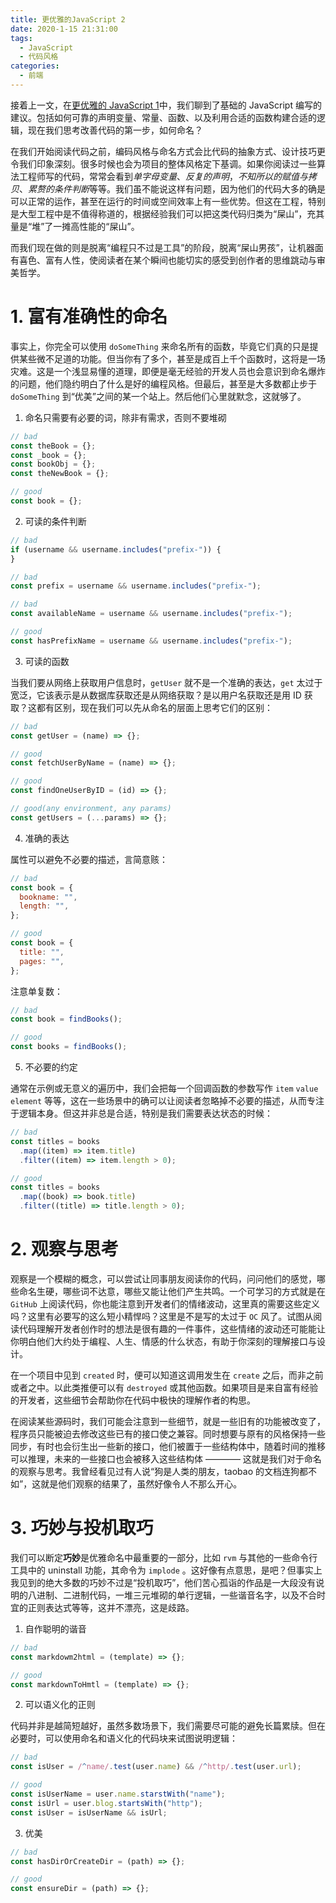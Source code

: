 ```yaml
---
title: 更优雅的JavaScript 2
date: 2020-1-15 21:31:00
tags:
  - JavaScript
  - 代码风格
categories:
  - 前端
---
```


接着上一文，在[更优雅的 JavaScript 1](/2019/12/13/more-elegant-javascript-1/)中，我们聊到了基础的 JavaScript 编写的建议。包括如何可靠的声明变量、常量、函数、以及利用合适的函数构建合适的逻辑，现在我们思考改善代码的第一步，如何命名？

在我们开始阅读代码之前，编码风格与命名方式会比代码的抽象方式、设计技巧更令我们印象深刻。很多时候也会为项目的整体风格定下基调。如果你阅读过一些算法工程师写的代码，常常会看到*单字母变量*、*反复的声明*，*不知所以的赋值与拷贝*、*累赘的条件判断*等等。我们虽不能说这样有问题，因为他们的代码大多的确是可以正常的运作，甚至在运行的时间或空间效率上有一些优势。但这在工程，特别是大型工程中是不值得称道的，根据经验我们可以把这类代码归类为“屎山”，充其量是“堆”了一摊高性能的“屎山”。

而我们现在做的则是脱离“编程只不过是工具”的阶段，脱离“屎山男孩”，让机器面有喜色、富有人性，使阅读者在某个瞬间也能切实的感受到创作者的思维跳动与审美哲学。

<!--more-->

# 1. 富有准确性的命名

事实上，你完全可以使用 `doSomeThing` 来命名所有的函数，毕竟它们真的只是提供某些微不足道的功能。但当你有了多个，甚至是成百上千个函数时，这将是一场灾难。这是一个浅显易懂的道理，即便是毫无经验的开发人员也会意识到命名爆炸的问题，他们隐约明白了什么是好的编程风格。但最后，甚至是大多数都止步于 `doSomeThing` 到“优美”之间的某一个站上。然后他们心里就默念，这就够了。

1.  命名只需要有必要的词，除非有需求，否则不要堆砌

```javascript
// bad
const theBook = {};
const _book = {};
const bookObj = {};
const theNewBook = {};

// good
const book = {};
```

2. 可读的条件判断

```javascript
// bad
if (username && username.includes("prefix-")) {
}

// bad
const prefix = username && username.includes("prefix-");

// bad
const availableName = username && username.includes("prefix-");

// good
const hasPrefixName = username && username.includes("prefix-");
```

3. 可读的函数

当我们要从网络上获取用户信息时，`getUser` 就不是一个准确的表达，`get` 太过于宽泛，它该表示是从数据库获取还是从网络获取？是以用户名获取还是用 ID 获取？这都有区别，现在我们可以先从命名的层面上思考它们的区别：

```javascript
// bad
const getUser = (name) => {};

// good
const fetchUserByName = (name) => {};

// good
const findOneUserByID = (id) => {};

// good(any environment, any params)
const getUsers = (...params) => {};
```

4. 准确的表达

属性可以避免不必要的描述，言简意赅：

```javascript
// bad
const book = {
  bookname: "",
  length: "",
};

// good
const book = {
  title: "",
  pages: "",
};
```

注意单复数：

```javascript
// bad
const book = findBooks();

// good
const books = findBooks();
```

5. 不必要的约定

通常在示例或无意义的遍历中，我们会把每一个回调函数的参数写作 `item` `value` `element` 等等，这在一些场景中的确可以让阅读者忽略掉不必要的描述，从而专注于逻辑本身。但这并非总是合适，特别是我们需要表达状态的时候：

```javascript
// bad
const titles = books
  .map((item) => item.title)
  .filter((item) => item.length > 0);

// good
const titles = books
  .map((book) => book.title)
  .filter((title) => title.length > 0);
```

# 2. 观察与思考

观察是一个模糊的概念，可以尝试让同事朋友阅读你的代码，问问他们的感觉，哪些命名生硬，哪些词不达意，哪些又能让他们产生共鸣。一个可学习的方式就是在 `GitHub` 上阅读代码，你也能注意到开发者们的情绪波动，这里真的需要这些定义吗？这里有必要写的这么短小精悍吗？这里是不是写的太过于 `OC` 风了。试图从阅读代码理解开发者创作时的想法是很有趣的一件事件，这些情绪的波动还可能能让你明白他们大约处于编程、人生、情感的什么状态，有助于你深刻的理解接口与设计。

在一个项目中见到 `created` 时，便可以知道这调用发生在 `create` 之后，而非之前或者之中。以此类推便可以有 `destroyed` 或其他函数。如果项目是来自富有经验的开发者，这些细节会帮助你在代码中极快的理解作者的构思。

在阅读某些源码时，我们可能会注意到一些细节，就是一些旧有的功能被改变了，程序员只能被迫去修改这些已有的接口使之兼容。同时想要与原有的风格保持一些同步，有时也会衍生出一些新的接口，他们被置于一些结构体中，随着时间的推移可以推理，未来的一些接口也会被移入这些结构体 ———— 这就是我们对于命名的观察与思考。我曾经看见过有人说“狗是人类的朋友，taobao 的文档连狗都不如”，这就是他们观察的结果了，虽然好像令人不那么开心。

# 3. 巧妙与投机取巧

我们可以断定**巧妙**是优雅命名中最重要的一部分，比如 `rvm` 与其他的一些命令行工具中的 uninstall 功能，其命令为 `implode` 。这好像有点意思，是吧？但事实上我见到的绝大多数的巧妙不过是“投机取巧”，他们苦心孤诣的作品是一大段没有说明的八进制、二进制代码，一堆三元堆砌的单行逻辑，一些谐音名字，以及不合时宜的正则表达式等等，这并不漂亮，这是歧路。

1. 自作聪明的谐音

```javascript
// bad
const markdowm2html = (template) => {};

// good
const markdownToHmtl = (template) => {};
```

2. 可以语义化的正则

代码并非是越简短越好，虽然多数场景下，我们需要尽可能的避免长篇累牍。但在必要时，可以使用命名和语义化的代码块来试图说明逻辑：

```javascript
// bad
const isUser = /^name/.test(user.name) && /^http/.test(user.url);

// good
const isUserName = user.name.starstWith("name");
const isUrl = user.blog.startsWith("http");
const isUser = isUserName && isUrl;
```

3. 优美

```javascript
// bad
const hasDirOrCreateDir = (path) => {};

// good
const ensureDir = (path) => {};
```
